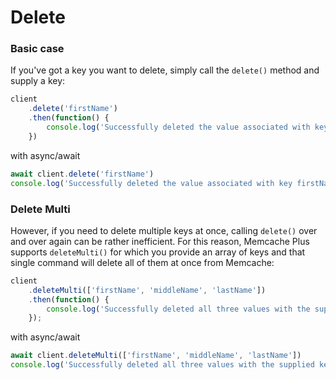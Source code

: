# Delete

### Basic case

If you've got a key you want to delete, simply call the `delete()` method and
supply a key:

```javascript
client
    .delete('firstName')
    .then(function() {
        console.log('Successfully deleted the value associated with key firstName')
    })
```

with async/await

```javascript
await client.delete('firstName')
console.log('Successfully deleted the value associated with key firstName')
```


### Delete Multi

However, if you need to delete multiple keys at once, calling `delete()` over
and over again can be rather inefficient. For this reason, Memcache Plus
supports `deleteMulti()` for which you provide an array of keys and that single
command will delete all of them at once from Memcache:

```javascript
client
    .deleteMulti(['firstName', 'middleName', 'lastName'])
    .then(function() {
        console.log('Successfully deleted all three values with the supplied keys');
    });
```

with async/await

```javascript
await client.deleteMulti(['firstName', 'middleName', 'lastName'])
console.log('Successfully deleted all three values with the supplied keys')
```


